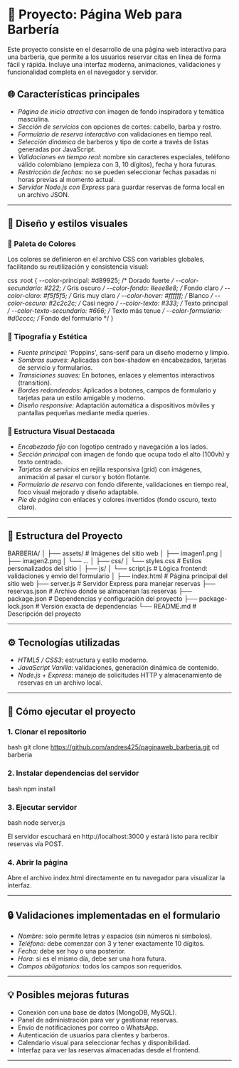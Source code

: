 # 💈 Proyecto: Página Web para Barbería

Este proyecto consiste en el desarrollo de una página web interactiva para una barbería, que permite a los usuarios reservar citas en línea de forma fácil y rápida. Incluye una interfaz moderna, animaciones, validaciones y funcionalidad completa en el navegador y servidor.

## 🌐 Características principales

* *Página de inicio atractiva* con imagen de fondo inspiradora y temática masculina.
* *Sección de servicios* con opciones de cortes: cabello, barba y rostro.
* *Formulario de reserva interactivo* con validaciones en tiempo real.
* *Selección dinámica* de barberos y tipo de corte a través de listas generadas por JavaScript.
* *Validaciones en tiempo real*: nombre sin caracteres especiales, teléfono válido colombiano (empieza con 3, 10 dígitos), fecha y hora futuras.
* *Restricción de fechas*: no se pueden seleccionar fechas pasadas ni horas previas al momento actual.
* *Servidor Node.js con Express* para guardar reservas de forma local en un archivo JSON.

---

## 🎨 Diseño y estilos visuales

### 🎨 Paleta de Colores

Los colores se definieron en el archivo CSS con variables globales, facilitando su reutilización y consistencia visual:

css
:root {
  --color-principal: #d89925;        /* Dorado fuerte */
  --color-secundario: #222;          /* Gris oscuro */
  --color-fondo: #eee8e8;            /* Fondo claro */
  --color-claro: #f5f5f5;            /* Gris muy claro */
  --color-hover: #ffffff;            /* Blanco */
  --color-oscuro: #2c2c2c;           /* Casi negro */
  --color-texto: #333;               /* Texto principal */
  --color-texto-secundario: #666;    /* Texto más tenue */
  --color-formulario: #d0cccc;       /* Fondo del formulario */
}


### 📐 Tipografía y Estética

* *Fuente principal:* 'Poppins', sans-serif para un diseño moderno y limpio.
* *Sombras suaves:* Aplicadas con box-shadow en encabezados, tarjetas de servicio y formularios.
* *Transiciones suaves:* En botones, enlaces y elementos interactivos (transition).
* *Bordes redondeados:* Aplicados a botones, campos de formulario y tarjetas para un estilo amigable y moderno.
* *Diseño responsive:* Adaptación automática a dispositivos móviles y pantallas pequeñas mediante media queries.

### 🧱 Estructura Visual Destacada

* *Encabezado fijo* con logotipo centrado y navegación a los lados.
* *Sección principal* con imagen de fondo que ocupa todo el alto (100vh) y texto centrado.
* *Tarjetas de servicios* en rejilla responsiva (grid) con imágenes, animación al pasar el cursor y botón flotante.
* *Formulario de reserva* con fondo diferente, validaciones en tiempo real, foco visual mejorado y diseño adaptable.
* *Pie de página* con enlaces y colores invertidos (fondo oscuro, texto claro).

---

## 📁 Estructura del Proyecto


BARBERIA/
│
├── assets/               # Imágenes del sitio web
│   ├── imagen1.png
│   ├── imagen2.png
│   └── ...
│
├── css/
│   └── styles.css        # Estilos personalizados del sitio
│
├── js/
│   └── script.js         # Lógica frontend: validaciones y envío del formulario
│
├── index.html            # Página principal del sitio web
├── server.js             # Servidor Express para manejar reservas
├── reservas.json         # Archivo donde se almacenan las reservas
├── package.json          # Dependencias y configuración del proyecto
├── package-lock.json     # Versión exacta de dependencias
└── README.md             # Descripción del proyecto


---

## ⚙ Tecnologías utilizadas

* *HTML5 / CSS3*: estructura y estilo moderno.
* *JavaScript Vanilla*: validaciones, generación dinámica de contenido.
* *Node.js + Express*: manejo de solicitudes HTTP y almacenamiento de reservas en un archivo local.

---

## 📄 Cómo ejecutar el proyecto

### 1. Clonar el repositorio

bash
git clone https://github.com/andres425/paginaweb_barberia.git
cd barberia


### 2. Instalar dependencias del servidor

bash
npm install


### 3. Ejecutar servidor

bash
node server.js


El servidor escuchará en http://localhost:3000 y estará listo para recibir reservas vía POST.

### 4. Abrir la página

Abre el archivo index.html directamente en tu navegador para visualizar la interfaz.

---

## 🔒 Validaciones implementadas en el formulario

* *Nombre:* solo permite letras y espacios (sin números ni símbolos).
* *Teléfono:* debe comenzar con 3 y tener exactamente 10 dígitos.
* *Fecha:* debe ser hoy o una posterior.
* *Hora:* si es el mismo día, debe ser una hora futura.
* *Campos obligatorios:* todos los campos son requeridos.

---

## 💡 Posibles mejoras futuras

* Conexión con una base de datos (MongoDB, MySQL).
* Panel de administración para ver y gestionar reservas.
* Envío de notificaciones por correo o WhatsApp.
* Autenticación de usuarios para clientes y barberos.
* Calendario visual para seleccionar fechas y disponibilidad.
* Interfaz para ver las reservas almacenadas desde el frontend.

---